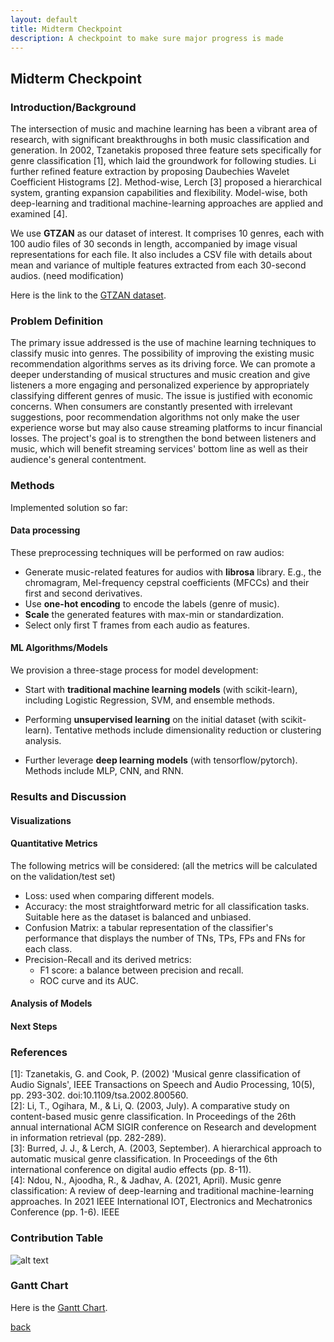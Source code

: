 ```yaml
---
layout: default
title: Midterm Checkpoint
description: A checkpoint to make sure major progress is made
---
```


## Midterm Checkpoint

### Introduction/Background

The intersection of music and machine learning has been a vibrant area of research, with significant breakthroughs in both music classification and generation. In 2002, Tzanetakis proposed three feature sets specifically for genre classification [1], which laid the groundwork for following studies. Li further refined feature extraction by proposing Daubechies Wavelet Coefficient Histograms [2]. Method-wise, Lerch [3] proposed a hierarchical system, granting expansion capabilities and flexibility. Model-wise, both deep-learning and traditional machine-learning approaches are applied and examined [4].

We use **GTZAN** as our dataset of interest. It comprises 10 genres, each with 100 audio files of 30 seconds in length, accompanied by image visual representations for each file. It also includes a CSV file with details about mean and variance of multiple features extracted from each 30-second audios. (need modification)

Here is the link to the [GTZAN dataset](https://www.kaggle.com/datasets/andradaolteanu/gtzan-dataset-music-genre-classification).

### Problem Definition
The primary issue addressed is the use of machine learning techniques to classify music into genres. The possibility of improving the existing music recommendation algorithms serves as its driving force. We can promote a deeper understanding of musical structures and music creation and give listeners a more engaging and personalized experience by appropriately classifying different genres of music. The issue is justified with economic concerns. When consumers are constantly presented with irrelevant suggestions, poor recommendation algorithms not only make the user experience worse but may also cause streaming platforms to incur financial losses. The project's goal is to strengthen the bond between listeners and music, which will benefit streaming services' bottom line as well as their audience's general contentment.

### Methods
Implemented solution so far:

#### Data processing
These preprocessing techniques will be performed on raw audios:
- Generate music-related features for audios with **librosa** library. E.g., the chromagram, Mel-frequency cepstral coefficients (MFCCs) and their first and second derivatives.
- Use **one-hot encoding** to encode the labels (genre of music).
- **Scale** the generated features with max-min or standardization.
- Select only first T frames from each audio as features.

#### ML Algorithms/Models
We provision a three-stage process for model development:
- Start with **traditional machine learning models** (with scikit-learn), including Logistic Regression, SVM, and ensemble methods.

- Performing **unsupervised learning** on the initial dataset (with scikit-learn). Tentative methods include dimensionality reduction or clustering analysis.

- Further leverage **deep learning models** (with tensorflow/pytorch). Methods include MLP, CNN, and RNN.

### Results and Discussion
#### Visualizations
#### Quantitative Metrics
The following metrics will be considered: (all the metrics will be calculated on the validation/test set)
- Loss: used when comparing different models.
- Accuracy: the most straightforward metric for all classification tasks. Suitable here as the dataset is balanced and unbiased.
- Confusion Matrix: a tabular representation of the classifier's performance that displays the number of TNs, TPs, FPs and FNs for each class.
- Precision-Recall and its derived metrics:
    - F1 score: a balance between precision and recall.
    - ROC curve and its AUC.
#### Analysis of Models
#### Next Steps


#### 

### References
[1]: Tzanetakis, G. and Cook, P. (2002) 'Musical genre classification of Audio Signals', IEEE Transactions on Speech and Audio Processing, 10(5), pp. 293-302. doi:10.1109/tsa.2002.800560.\
[2]:  Li, T., Ogihara, M., & Li, Q. (2003, July). A comparative study on content-based music genre classification. In Proceedings of the 26th annual international ACM SIGIR conference on Research and development in information retrieval (pp. 282-289).\
[3]: Burred, J. J., & Lerch, A. (2003, September). A hierarchical approach to automatic musical genre classification. In Proceedings of the 6th international conference on digital audio effects (pp. 8-11).\
[4]: Ndou, N., Ajoodha, R., & Jadhav, A. (2021, April). Music genre classification: A review of deep-learning and traditional machine-learning approaches. In 2021 IEEE International IOT, Electronics and Mechatronics Conference (pp. 1-6). IEEE

### Contribution Table
![alt text]()

### Gantt Chart
Here is the [Gantt Chart](https://gtvault-my.sharepoint.com/:x:/g/personal/ypan390_gatech_edu/EeUk8XSMMSFAqpbJ5cSKEDQBIkUN30qINQYGgmnCyVkJLg?e=4%3A6bQdYn&at=9&CID=8b4a2e17-0dca-5391-786c-d97bbece4005).


[back](./)
